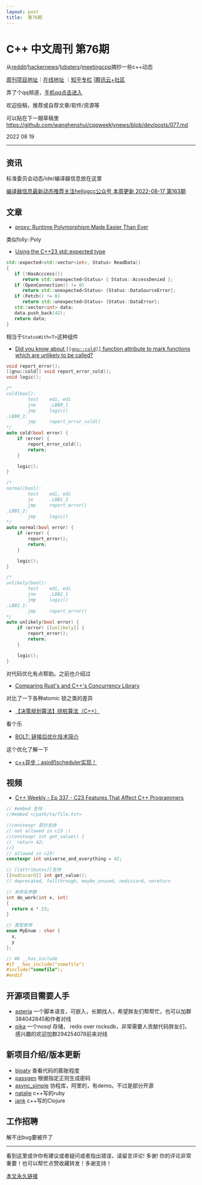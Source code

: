 ```yaml
---
layout: post
title:  第76期
---
```

# C++ 中文周刊 第76期

从[reddit](https://www.reddit.com/r/cpp/)/[hackernews](https://news.ycombinator.com/)/[lobsters](https://lobste.rs/)/[meetingcpp](https://www.meetingcpp.com/blog/blogroll/items/Meeting-Cpp-weekly-Blogrolll-342.html)摘抄一些c++动态



[周刊项目地址](https://github.com/wanghenshui/cppweeklynews)｜[在线地址](https://wanghenshui.github.io/cppweeklynews/) ｜[知乎专栏](https://www.zhihu.com/column/jieyaren) |[腾讯云+社区](https://cloud.tencent.com/developer/column/92884)

弄了个qq频道，[手机qq点击进入](https://qun.qq.com/qqweb/qunpro/share?_wv=3&_wwv=128&inviteCode=xzjHQ&from=246610&biz=ka)

欢迎投稿，推荐或自荐文章/软件/资源等

可以贴在下一期草稿里 https://github.com/wanghenshui/cppweeklynews/blob/dev/posts/077.md

2022 08 19

---

## 资讯

标准委员会动态/ide/编译器信息放在这里

[编译器信息最新动态推荐关注hellogcc公众号 本周更新  2022-08-17 第163期](https://github.com/hellogcc/osdt-weekly/blob/master/weekly-2022/2022-08-17.md)



## 文章

- [proxy: Runtime Polymorphism Made Easier Than Ever](https://devblogs.microsoft.com/cppblog/proxy-runtime-polymorphism-made-easier-than-ever/)

类似folly::Poly


- [Using the C++23 std::expected type](https://mariusbancila.ro/blog/2022/08/17/using-the-cpp23-expected-type/)

```cpp
std::expected<std::vector<int>, Status> ReadData()
{
   if (!HasAcccess())
      return std::unexpected<Status> { Status::AccessDenied };
   if (OpenConnection() != 0)
      return std::unexpected<Status> {Status::DataSourceError};
   if (Fetch() != 0)
      return std::unexpected<Status> {Status::DataError};
   std::vector<int> data;
   data.push_back(42);
   return data;
}
```
相当于`StatusWith<T>`这种组件


- [Did you know about `[[gnu::cold]]` function attribute to mark functions which are unlikely to be called?](https://github.com/QuantlabFinancial/cpp_tip_of_the_week/blob/master/291.md)

```cpp
void report_error();
[[gnu::cold]] void report_error_cold();
void logic();

/*
cold(bool):
        test    edi, edi
        jne     .LBB0_1
        jmp     logic()
.LBB0_1:
        jmp     report_error_cold()
*/
auto cold(bool error) {
    if (error) {
        report_error_cold();
        return;
    }

    logic();
}

/*
normal(bool):
        test    edi, edi
        je      .LBB1_2
        jmp     report_error()
.LBB1_2:
        jmp     logic()
*/
auto normal(bool error) {
    if (error) {
        report_error();
        return;
    }

    logic();
}

/*
unlikely(bool):
        test    edi, edi
        jne     .LBB2_1
        jmp     logic()
.LBB2_1:
        jmp     report_error()
*/
auto unlikely(bool error) {
    if (error) [[unlikely]] {
        report_error();
        return;
    }

    logic();
}
```
对代码优化有点帮助。之前也介绍过

- [Comparing Rust's and C++'s Concurrency Library](https://blog.m-ou.se/rust-cpp-concurrency/)

对比了一下各种atomic 锁之类的差异

- [【决策规划算法】绕桩算法（C++）](https://zhuanlan.zhihu.com/p/554274507)

看个乐

- [BOLT: 链接后优化技术简介](https://zhuanlan.zhihu.com/p/550895670)

这个优化了解一下

- [c++异步：asio的scheduler实现！ ](https://mp.weixin.qq.com/s/pLGV1Kyba-joBHZec4YZyA)

## 视频

- [C++ Weekly - Ep 337 - C23 Features That Affect C++ Programmers ](https://www.youtube.com/watch?v=jOFrKN54M5g)

```c
// #embed 支持
//#embed </path/to/file.txt>

//constexpr 部分支持
// not allowed in c23 :(
//constexpr int get_value() {
//  return 42;
//}
// allowed in c23!
constexpr int universe_and_everything = 42;

// [[attributes]]支持
[[nodiscard]] int get_value();
// deprecated, fallthrough, maybe_unused, nodiscard, noreturn

// 未命名参数
int do_work(int x, int)
{
  return x * 23;
}

// 类型枚举
enum MyEnum : char {
  x,
  y
};

// #6 __has_include
#if __has_include("somefile")
#include("somefile");
#endif
```

## 开源项目需要人手

- [asteria](https://github.com/lhmouse/asteria) 一个脚本语言，可嵌入，长期找人，希望胖友们帮帮忙，也可以加群384042845和作者对线
- [pika](https://github.com/OpenAtomFoundation/pika) 一个nosql 存储， redis over rocksdb，非常需要人贡献代码胖友们， 感兴趣的欢迎加群294254078前来对线

## 新项目介绍/版本更新

- [bloaty](https://github.com/google/bloaty) 查看代码的膨胀程度
- [passgen](https://gitlab.com/xfbs/passgen) 根据指定正则生成密码
- [async_simple](https://github.com/alibaba/async_simple) 协程库，阿里的，有demo。不过是部分开源
- [natalie](https://github.com/natalie-lang/natalie) c++写的ruby
- [jank](https://github.com/jank-lang/jank) c++写的Clojure

## 工作招聘

解不出bug要被开了

---

看到这里或许你有建议或者疑问或者指出错误，请留言评论! 多谢!  你的评论非常重要！也可以帮忙点赞收藏转发！多谢支持！

[本文永久链接](https://wanghenshui.github.io/cppweeklynews/posts/076.html)
